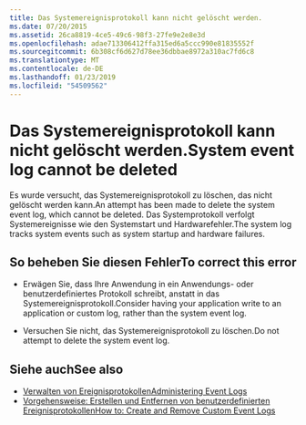 ```yaml
---
title: Das Systemereignisprotokoll kann nicht gelöscht werden.
ms.date: 07/20/2015
ms.assetid: 26ca8819-4ce5-49c6-98f3-27fe9e2e8e3d
ms.openlocfilehash: adae713306412ffa315ed6a5ccc990e81835552f
ms.sourcegitcommit: 6b308cf6d627d78ee36dbbae8972a310ac7fd6c8
ms.translationtype: MT
ms.contentlocale: de-DE
ms.lasthandoff: 01/23/2019
ms.locfileid: "54509562"
---
```

# <a name="system-event-log-cannot-be-deleted"></a><span data-ttu-id="e1fdb-102">Das Systemereignisprotokoll kann nicht gelöscht werden.</span><span class="sxs-lookup"><span data-stu-id="e1fdb-102">System event log cannot be deleted</span></span>
<span data-ttu-id="e1fdb-103">Es wurde versucht, das Systemereignisprotokoll zu löschen, das nicht gelöscht werden kann.</span><span class="sxs-lookup"><span data-stu-id="e1fdb-103">An attempt has been made to delete the system event log, which cannot be deleted.</span></span> <span data-ttu-id="e1fdb-104">Das Systemprotokoll verfolgt Systemereignisse wie den Systemstart und Hardwarefehler.</span><span class="sxs-lookup"><span data-stu-id="e1fdb-104">The system log tracks system events such as system startup and hardware failures.</span></span>  
  
## <a name="to-correct-this-error"></a><span data-ttu-id="e1fdb-105">So beheben Sie diesen Fehler</span><span class="sxs-lookup"><span data-stu-id="e1fdb-105">To correct this error</span></span>  
  
-   <span data-ttu-id="e1fdb-106">Erwägen Sie, dass Ihre Anwendung in ein Anwendungs- oder benutzerdefiniertes Protokoll schreibt, anstatt in das Systemereignisprotokoll.</span><span class="sxs-lookup"><span data-stu-id="e1fdb-106">Consider having your application write to an application or custom log, rather than the system event log.</span></span>  
  
-   <span data-ttu-id="e1fdb-107">Versuchen Sie nicht, das Systemereignisprotokoll zu löschen.</span><span class="sxs-lookup"><span data-stu-id="e1fdb-107">Do not attempt to delete the system event log.</span></span>  
  
## <a name="see-also"></a><span data-ttu-id="e1fdb-108">Siehe auch</span><span class="sxs-lookup"><span data-stu-id="e1fdb-108">See also</span></span>
- [<span data-ttu-id="e1fdb-109">Verwalten von Ereignisprotokollen</span><span class="sxs-lookup"><span data-stu-id="e1fdb-109">Administering Event Logs</span></span>](https://msdn.microsoft.com/library/35f53238-bdd2-417b-acd8-2fd9f7397f18)
- [<span data-ttu-id="e1fdb-110">Vorgehensweise: Erstellen und Entfernen von benutzerdefinierten Ereignisprotokollen</span><span class="sxs-lookup"><span data-stu-id="e1fdb-110">How to: Create and Remove Custom Event Logs</span></span>](https://msdn.microsoft.com/library/af9b7da0-80c7-46ac-b7f7-897063ddd503)

